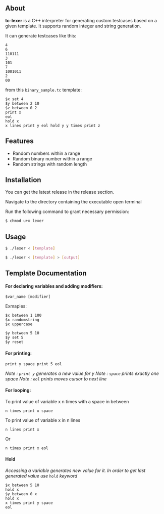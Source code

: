 ## About

**tc-lexer** is a C++ interpreter for generating custom testcases based on a given template. It supports random integer and string generation.

It can generate testcases like this:
```
4
6
110111
3
101
7
1001011
2
00
```
from this `binary_sample.tc` template:
```
$x set 4
$y between 2 10
$z between 0 2
print x
eol
hold x
x lines print y eol hold y y times print z
```

## Features

- Random numbers within a range
- Random binary number within a range
- Random strings with random length

## Installation

You can get the latest release in the release section.

Navigate to the directory containing the executable open terminal

Run the following command to grant necessary permission:

```bash
$ chmod u+x lexer
```

## Usage

```bash
$ ./lexer < [template]
```

```bash
$ ./lexer < [template] > [output]
```

## Template Documentation


#### For declaring variables and adding modifiers:

```
$var_name [modifier]
```

Exmaples:
```
$x between 1 100
$x randomstring
$x uppercase
```

```
$y between 5 10
$y set 5
$y reset
```

#### For printing:
```
print y space print 5 eol
```

*Note : `print y` generates a new value for y*
*Note : `space` prints exactly one space*
*Note : `eol` prints moves cursor to next line*

#### For looping:
To print value of variable x n times with a space in between
```
n times print x space
```
To print value of variable x in n lines
```
n lines print x
```
Or
```
n times print x eol
```

#### Hold
*Accessing a variable generates new value for it. In order to get last generated value use* `hold` *keyword*

```
$x between 5 10
hold x
$y between 0 x
hold x
x times print y space
eol
```
